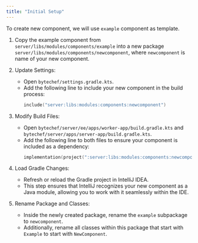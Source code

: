 ```yaml
---
title: "Initial Setup"
---
```


To create new component, we will use `example` component as template.

1. Copy the example component from `server/libs/modules/components/example` into a new package `server/libs/modules/components/newcomponent`, where `newcomponent` is name of your new component.

2. Update Settings:
    - Open `bytechef/settings.gradle.kts`.
    - Add the following line to include your new component in the build process:
      ```kotlin
      include("server:libs:modules:components:newcomponent")
      ```

3. Modify Build Files:
    - Open `bytechef/server/ee/apps/worker-app/build.gradle.kts` and `bytechef/server/apps/server-app/build.gradle.kts`.
    - Add the following line to both files to ensure your component is included as a dependency:
      ```kotlin    
      implementation(project(":server:libs:modules:components:newcomponent"))
      ```
4. Load Gradle Changes:
    - Refresh or reload the Gradle project in IntelliJ IDEA.
    - This step ensures that IntelliJ recognizes your new component as a Java module, allowing you to work with it seamlessly within the IDE.

5. Rename Package and Classes:
    - Inside the newly created package, rename the `example` subpackage to `newcomponent`.
    - Additionally, rename all classes within this package that start with `Example` to start with `NewComponent`.
